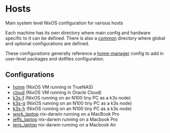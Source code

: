 # Hosts

Main system level NixOS configuration for various hosts

Each machine has its own directory where main config and hardware specific to it can be defined. There is also a [common](common) directory where global and optional configurations are defined.

These configurations generally reference a [home-manager](../home-manager) config to add in user-level packages and dotfiles configuration.

##  Configurations

- [home](home/README.md) (NixOS VM running in TrueNAS)
- [cloud](cloud/README.md) (NixOS VM running in Oracle Cloud)
- [k3s-f](k3s-f/README.md) (NixOS running on an N100 tiny PC as a k3s node)
- [k3s-g](k3s-g/README.md) (NixOS running on an N100 tiny PC as a k3s node)
- [k3s-h](k3s-h/README.md) (NixOS running on an N100 tiny PC as a k3s node)
- [work_laptop](work_laptop/README.md) nix-darwin running on a MacBook Pro
- [jeffs_laptop](jeffs_laptop/README.md) nix-darwin running on a Macbook Pro
- [jens_laptop](jens_laptop/README.md) nix-darwin running on a Macbook Air
